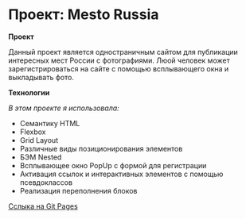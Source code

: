 # Проект: Mesto Russia

**Проект**

Данный проект является одностраничным сайтом для публикации интересных мест России с фотографиями. Люой человек может зарегистрироваться на сайте с помощью всплывающего окна и выкладывать фото.

**Технологии**

 _В этом проекте я использовала:_
 * Семантику HTML
 * Flexbox
 * Grid Layout
 * Различные виды позиционирования элементов
 * БЭМ Nested
 * Всплывающее окно PopUp с формой для регистрации
 * Активация ссылок и интерактивных элементов с помощью псевдоклассов
 * Реализация переполнения блоков

[Сслыка на Git Pages]()
